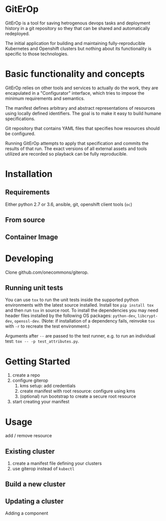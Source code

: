 # GitErOp

GitErOp is a tool for saving hetrogenous devops tasks and deployment history in a git repository so they that can be shared and automatically redeployed.

The initial application for building and maintaining fully-reproducible Kubernetes and Openshift clusters but nothing about its functionality is specific to those technologies.

# Basic functionality and concepts

GitErOp relies on other tools and services to actually do the work, they are encapulated in a "Configurator" interface, which tries to impose the minimum requirements and semantics.

The manifest defines arbitrary and abstract representations of resources using locally defined identifiers. The goal is to make it easy to build humane specifications.

Git repository that contains YAML files that specifies how resources should be configured.

Running GitErOp attempts to apply that specification and commits the results of that run. The exact versions of all external assets and tools utilized are recorded so playback can be fully reproducible.

# Installation

## Requirements

Either python 2.7 or 3.6, ansible, git, openshift client tools (`oc`)

## From source

## Container Image

# Developing

Clone github.com/onecommons/giterop.

## Running unit tests

You can use `tox` to run the unit tests inside the supported python environments with the latest source installed.
Install tox `pip install tox` and then run `tox` in source root. To install the dependencies you may need header files installed by the following OS packages: `python-dev`, `libcrypt-dev`, `openssl-dev`. (Note: if installation of a dependency fails, reinvoke `tox` with `-r` to recreate the test environment.)

Arguments after `--` are passed to the test runner, e.g. to run an individual test: `tox -- -p test_attributes.py`.

# Getting Started

 1. create a repo
 2. configure giterop
     1. kms setup: add credentials
     2. create manifest with root resource: configure using kms
     3. (optional) run bootstrap to create a secure root resource
 3. start creating your manifest

# Usage

add / remove resource

## Existing cluster

1. create a manifest file defining your clusters
2. use giterop instead of `kubectl`

## Build a new cluster

## Updating a cluster

Adding a component
